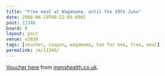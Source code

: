 ```yaml
---
title: "Free meal at Wagamama, until the 29th June"
date: 2008-06-19T08:22:09.000Z
post: 11346
board: 8
layout: post
venue: v2039
tags: [voucher, coupon, wagamama, two for one, free, meal]
permalink: /m/11346/
---
```

<a href="http://www.menshealth.co.uk/Down-time/2-for-1-at-wagamama/v2">Voucher here</a> from <a href="http://www.menshealth.co.uk">menshealth.co.uk</a>.
